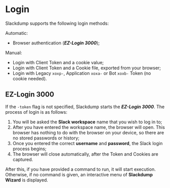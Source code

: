 # Login #

Slackdump supports the following login methods:

Automatic:
- Browser authentication (**_EZ-Login 3000_**);

Manual:
- Login with Client Token and a cookie value;
- Login with Client Token and a Cookie file, exported from your browser;
- Login with Legacy `xoxp-`, Application `xoxa-` or Bot `xoxb-` Token 
  (no cookie needed).


## EZ-Login 3000 ##

If the `-token` flag is not specified, Slackdump starts the **_EZ-Login 3000_**.
The process of login is as follows:

1. You will be asked the **Slack workspace** name that you wish to log in to;
2. After you have entered the workspace name, the browser will open.  This
   browser has nothing to do with the browser on your device, so there are
   no stored passwords or history;
3. Once you entered the correct **username** and **password**, the Slack login
   process begins;
4. The browser will close automatically, after the Token and Cookies are
   captured.

After this, if you have provided a command to run, it will start execution.
Otherwise, if no command is given, an interactive menu of **Slackdump Wizard**
is displayed.
